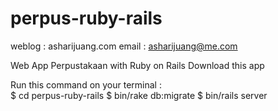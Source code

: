 perpus-ruby-rails
=================
weblog : asharijuang.com
email : asharijuang@me.com

Web App Perpustakaan with Ruby on Rails
Download this app 

Run this command on your terminal :  
$ cd perpus-ruby-rails
$ bin/rake db:migrate
$ bin/rails server
